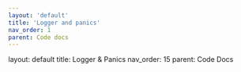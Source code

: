 ```yaml
---
layout: 'default'
title: 'Logger and panics'
nav_order: 1
parent: Code docs
---
```



layout: default
title: Logger & Panics
nav_order: 15
parent: Code Docs

